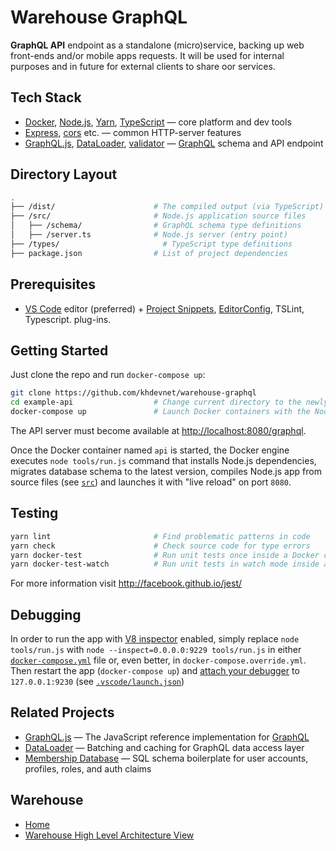 # Warehouse GraphQL
**GraphQL API** endpoint as a standalone (micro)service, backing up web front-ends and/or mobile apps requests.
It will be used for internal purposes and in future for external clients to share oor services.

## Tech Stack

* [Docker][docker], [Node.js][node], [Yarn][yarn], [TypeScript][typescript] — core platform and dev tools
* [Express][express], [cors][cors] etc. — common HTTP-server features
* [GraphQL.js][gqljs], [DataLoader][loader], [validator][validator] — [GraphQL][gql] schema and API endpoint

## Directory Layout

```bash
.
├── /dist/                      # The compiled output (via TypeScript)
├── /src/                       # Node.js application source files
│   ├── /schema/                # GraphQL schema type definitions
│   ├── /server.ts              # Node.js server (entry point)
├── /types/                       # TypeScript type definitions
├── package.json                # List of project dependencies
```


## Prerequisites

* [VS Code][code] editor (preferred) + [Project Snippets][vcsnippets],
  [EditorConfig][vceditconfig], TSLint, Typescript.
  plug-ins.
  
## Getting Started

Just clone the repo and run `docker-compose up`:

```bash
git clone https://github.com/khdevnet/warehouse-graphql
cd example-api                  # Change current directory to the newly created one
docker-compose up               # Launch Docker containers with the Node.js API app running inside
```

The API server must become available at [http://localhost:8080/graphql](http://localhost:8080/graphql).

Once the Docker container named `api` is started, the Docker engine executes `node tools/run.js`
command that installs Node.js dependencies, migrates database schema to the latest version,
compiles Node.js app from source files (see [`src`](./src)) and launches it with "live reload"
on port `8080`.

## Testing

```bash
yarn lint                       # Find problematic patterns in code
yarn check                      # Check source code for type errors
yarn docker-test                # Run unit tests once inside a Docker container
yarn docker-test-watch          # Run unit tests in watch mode inside a Docker container
```

For more information visit http://facebook.github.io/jest/


## Debugging

In order to run the app with [V8 inspector][v8debug] enabled, simply replace `node tools/run.js`
with `node --inspect=0.0.0.0:9229 tools/run.js` in either [`docker-compose.yml`](docker-compose.yml)
file or, even better, in `docker-compose.override.yml`. Then restart the app (`docker-compose up`) and
[attach your debugger][vsdebug] to `127.0.0.1:9230` (see [`.vscode/launch.json`](./.vscode/launch.json))

## Related Projects

* [GraphQL.js](https://github.com/graphql/graphql-js) — The JavaScript reference implementation for [GraphQL](http://graphql.org/)
* [DataLoader](https://github.com/facebook/dataloader) — Batching and caching for GraphQL data access layer
* [Membership Database](https://github.com/membership/membership.db) — SQL schema boilerplate for user accounts, profiles, roles, and auth claims

## Warehouse
* [Home](https://github.com/khdevnet/warehouse)
* [Warehouse High Level Architecture View](https://github.com/khdevnet/warehouse/wiki/High-Level-Architecture-View)

[node]: https://nodejs.org
[js]: https://developer.mozilla.org/docs/Web/JavaScript
[gql]: http://graphql.org/
[gqljs]: https://github.com/graphql/graphql-js
[gqlrelay]: https://github.com/graphql/graphql-relay-js
[yarn]: https://yarnpkg.com
[express]: http://expressjs.com/
[session]: https://github.com/expressjs/session
[flash]: https://github.com/expressjs/flash
[cors]: https://github.com/expressjs/cors
[do]: https://m.do.co/c/eef302dbae9f
[code]: https://code.visualstudio.com/
[vcsnippets]: https://marketplace.visualstudio.com/items?itemName=rebornix.project-snippets
[vceditconfig]: https://marketplace.visualstudio.com/items?itemName=EditorConfig.EditorConfig
[vceslint]: https://marketplace.visualstudio.com/items?itemName=dbaeumer.vscode-eslint
[docker]: https://www.docker.com/community-edition
[compose]: https://docs.docker.com/compose/
[v8debug]: https://chromedevtools.github.io/debugger-protocol-viewer/v8/
[vsdebug]: https://code.visualstudio.com/Docs/editor/debugging
[passport]: http://passportjs.org/
[redis]: https://redis.io/
[loader]: https://github.com/facebook/dataloader
[validator]: https://github.com/chriso/validator.js
[mailer]: https://nodemailer.com/
[hbs]: http://handlebarsjs.com/
[typescript]: https://github.com/Microsoft/TypeScript
